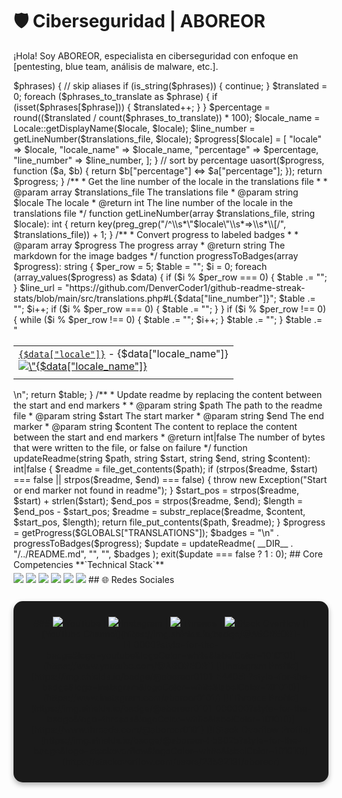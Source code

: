 # 🛡️ Ciberseguridad | ABOREOR
¡Hola! Soy ABOREOR, especialista en ciberseguridad con enfoque en [pentesting, blue team, análisis de malware, etc.].  
<?php

$TRANSLATIONS = include __DIR__ . "/../src/translations.php";

/**
 * Get the percentage of translated phrases for each locale
 *
 * @param array $translations The translations array
 * @return array The percentage of translated phrases for each locale
 */
function getProgress(array $translations): array
{
    $phrases_to_translate = [
        "Total Contributions",
        "Current Streak",
        "Longest Streak",
        "Week Streak",
        "Longest Week Streak",
        "Present",
        "Excluding {days}",
    ];

    $translations_file = file(__DIR__ . "/../src/translations.php");
    $progress = [];
    foreach ($translations as $locale => $phrases) {
        // skip aliases
        if (is_string($phrases)) {
            continue;
        }
        $translated = 0;
        foreach ($phrases_to_translate as $phrase) {
            if (isset($phrases[$phrase])) {
                $translated++;
            }
        }
        $percentage = round(($translated / count($phrases_to_translate)) * 100);
        $locale_name = Locale::getDisplayName($locale, $locale);
        $line_number = getLineNumber($translations_file, $locale);
        $progress[$locale] = [
            "locale" => $locale,
            "locale_name" => $locale_name,
            "percentage" => $percentage,
            "line_number" => $line_number,
        ];
    }
    // sort by percentage
    uasort($progress, function ($a, $b) {
        return $b["percentage"] <=> $a["percentage"];
    });
    return $progress;
}

/**
 * Get the line number of the locale in the translations file
 *
 * @param array $translations_file The translations file
 * @param string $locale The locale
 * @return int The line number of the locale in the translations file
 */
function getLineNumber(array $translations_file, string $locale): int
{
    return key(preg_grep("/^\\s*\"$locale\"\\s*=>\\s*\\[/", $translations_file)) + 1;
}

/**
 * Convert progress to labeled badges
 *
 * @param array $progress The progress array
 * @return string The markdown for the image badges
 */
function progressToBadges(array $progress): string
{
    $per_row = 5;
    $table = "<table><tbody>";
    $i = 0;
    foreach (array_values($progress) as $data) {
        if ($i % $per_row === 0) {
            $table .= "<tr>";
        }
        $line_url = "https://github.com/DenverCoder1/github-readme-streak-stats/blob/main/src/translations.php#L{$data["line_number"]}";
        $table .= "<td><a href=\"{$line_url}\"><code>{$data["locale"]}</code></a> - {$data["locale_name"]}<br /><a href=\"{$line_url}\"><img src=\"https://progress-bar.xyz/{$data["percentage"]}\" alt=\"{$data["locale_name"]} {$data["percentage"]}%\"></a></td>";
        $i++;
        if ($i % $per_row === 0) {
            $table .= "</tr>";
        }
    }
    if ($i % $per_row !== 0) {
        while ($i % $per_row !== 0) {
            $table .= "<td></td>";
            $i++;
        }
        $table .= "</tr>";
    }
    $table .= "</tbody></table>\n";
    return $table;
}

/**
 * Update readme by replacing the content between the start and end markers
 *
 * @param string $path The path to the readme file
 * @param string $start The start marker
 * @param string $end The end marker
 * @param string $content The content to replace the content between the start and end markers
 * @return int|false The number of bytes that were written to the file, or false on failure
 */
function updateReadme(string $path, string $start, string $end, string $content): int|false
{
    $readme = file_get_contents($path);
    if (strpos($readme, $start) === false || strpos($readme, $end) === false) {
        throw new Exception("Start or end marker not found in readme");
    }
    $start_pos = strpos($readme, $start) + strlen($start);
    $end_pos = strpos($readme, $end);
    $length = $end_pos - $start_pos;
    $readme = substr_replace($readme, $content, $start_pos, $length);
    return file_put_contents($path, $readme);
}

$progress = getProgress($GLOBALS["TRANSLATIONS"]);
$badges = "\n" . progressToBadges($progress);
$update = updateReadme(
    __DIR__ . "/../README.md",
    "<!-- TRANSLATION_PROGRESS_START -->",
    "<!-- TRANSLATION_PROGRESS_END -->",
    $badges
);
exit($update === false ? 1 : 0);


## Core Competencies

**`Technical Stack`**  
<div style="margin: 5px 0;">
<img src="https://img.shields.io/badge/Kali_Linux-557C94?style=flat-square&logo=kalilinux&logoColor=white">
<img src="https://img.shields.io/badge/Burp_Suite-FF6633?style=flat-square">
<img src="https://img.shields.io/badge/OSCP-FFFFFF?style=flat-square&logo=offensive-security&logoColor=black">
<img src="https://img.shields.io/badge/Nmap-FFFFFF?style=flat-square&logo=nmap&logoColor=black">
  <img src="https://img.shields.io/badge/wireshark-FFFFFF?style=flat-square&logo=Wireshark&logoColor=black">
<img src="https://img.shields.io/badge/Metasploit-258C78?style=flat-square">


<!-- 🌐 Social Media Badges -->
## 🌐 Redes Sociales
<div align="center" style="margin: 25px 0; background-color: #1A1A1A; padding: 25px; border-radius: 15px; box-shadow: 0 4px 8px rgba(0,0,0,0.3);">

### <img src="https://img.icons8.com/color/24/000000/youtube-play.png"/> YouTube | <img src="https://img.icons8.com/fluency/24/000000/instagram-new.png"/> Instagram | <img src="https://img.icons8.com/pulsar-line/24/threads.png"/> Threads | <img src="https://img.icons8.com/color/24/000000/stackoverflow.png"/> Stack Overflow

[![YouTube Channel](https://img.shields.io/badge/@ABOREOR1-FF0000?style=for-the-badge&logo=youtube&logoColor=white&labelColor=101010)](https://www.youtube.com/@ABOREOR1)
[![Instagram Profile](https://img.shields.io/badge/@aboreor0101-E4405F?style=for-the-badge&logo=instagram&logoColor=white&labelColor=101010)](https://www.instagram.com/aboreor0101/)
[![Threads Profile](https://img.shields.io/badge/@aboreor0101-000000?style=for-the-badge&logo=threads&logoColor=white&labelColor=101010)](https://www.threads.com/@aboreor0101)
[![Stack Overflow Profile](https://img.shields.io/badge/@aboreor-F58025?style=for-the-badge&logo=stackoverflow&logoColor=white&labelColor=101010)](https://stackoverflow.com/users/23592191/aboreor)
</div>

</div>
